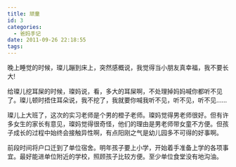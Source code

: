 ```yaml
---
title: 顽童
id: 3
categories:
  - 爸妈手记
date: 2011-09-26 22:18:55
tags:
---
```


晚上睡觉的时候，璨儿蹦到床上，突然感概说，我觉得当小朋友真幸福，我不要长大!

给璨儿挖耳屎的时候，璨妈说，看，多大的耳屎啊，不处理掉妈妈喊你都听不见了。璨儿顿时捂住耳朵说，我不挖了，我就要你喊我听不见，听不见，听不见……

璨儿上大班了，这次的实习老师是个男的橙子老师。璨妈觉得男老师很好。但有许多女生的家长有意见，璨妈觉得很奇怪，他们的理由是男老师带女童不方便。但孩子成长的过程中始终会接触异性啊，有点阳刚之气是幼儿园多不可得的好事啊。

前段时间将户口迁到了单位宿舍。明年孩子要上小学，开始着手准备上学的各项事宜。最好能进单位附近的学校，照顾孩子比较方便。至少单位食堂没有地沟油。